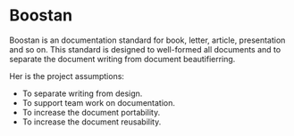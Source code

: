 Boostan
=======

Boostan is an documentation standard for book, letter, article, presentation and so on.
This standard is designed to well-formed all documents and to separate the document writing
from document beautifierring.

Her is the project assumptions:

- To separate writing from design.
- To support team work on documentation.
- To increase the document portability.
- To increase the document reusability.


